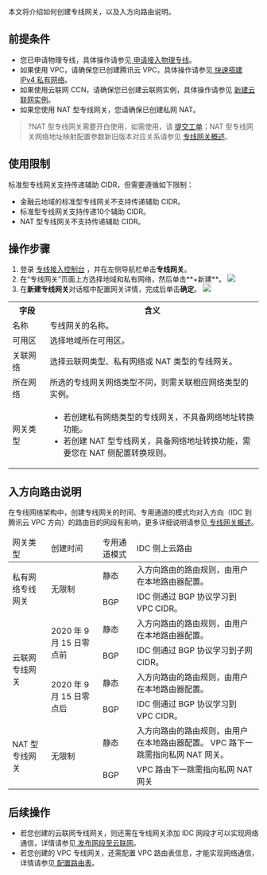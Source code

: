 本文将介绍如何创建专线网关，以及入方向路由说明。

## 前提条件
- 您已申请物理专线，具体操作请参见[ 申请接入物理专线](https://cloud.tencent.com/document/product/216/48586)。
- 如果使用 VPC，请确保您已创建腾讯云 VPC，具体操作请参见[ 快速搭建 IPv4 私有网络](https://cloud.tencent.com/document/product/215/30716)。
- 如果使用云联网 CCN，请确保您已创建云联网实例，具体操作请参见 [新建云联网实例](https://cloud.tencent.com/document/product/877/18752)。
- 如果您使用 NAT 型专线网关，您请确保已创建私网 NAT。
>?NAT 型专线网关需要开白使用，如需使用，请 [提交工单](https://console.cloud.tencent.com/workorder/category)；NAT 型专线网关网络地址映射配置参数新旧版本对应关系请参见 [专线网关概述](https://cloud.tencent.com/document/product/216/49570)。



## 使用限制
标准型专线网关支持传递辅助 CIDR，但需要遵循如下限制：
- 金融云地域的标准型专线网关不支持传递辅助 CIDR。
- 标准型专线网关支持传递10个辅助 CIDR。
- NAT 型专线网关不支持传递辅助 CIDR。


## 操作步骤
1. 登录 [专线接入控制台](https://console.cloud.tencent.com/dc/dc) ，并在左侧导航栏单击**专线网关**。
2. 在“专线网关”页面上方选择地域和私有网络，然后单击**+新建**。
![](https://main.qcloudimg.com/raw/637f6131afd200c2c83b7c3091c2cee4.png)
3. 在**新建专线网关**对话框中配置网关详情，完成后单击**确定**。
![](https://qcloudimg.tencent-cloud.cn/raw/8f05871ff81c6cf0a7819cb92b280064.png)
<table>
<tr>
<th width="15%">字段</th>
<th width="85%">含义</th>
</tr>
<tr>
<td>名称</td>
<td>专线网关的名称。</td>
</tr>
<tr>
<td>可用区</td>
<td>选择地域所在可用区。</td>
</tr>
<tr>
<td>关联网络</td>
<td>选择云联网类型、私有网络或 NAT 类型的专线网关。</td>
</tr>
<tr>
<td>所在网络</td>
<td>所选的专线网关网络类型不同，则需关联相应网络类型的实例。</td>
</tr>
<tr>
<td>网关类型</td>
<td><ul><li>若创建私有网络类型的专线网关，不具备网络地址转换功能。</li><li>若创建 NAT 型专线网关，具备网络地址转换功能，需要您在 NAT 侧配置转换规则。</li></ul></td>
</tr>
</table>

## 入方向路由说明
在专线网络架构中，创建专线网关的时间、专用通道的模式均对入方向（IDC 到腾讯云 VPC 方向）的路由目的网段有影响，更多详细说明请参见[ 专线网关概述](https://cloud.tencent.com/document/product/216/49570)。
<table>
 <thead>
  <td>网关类型</td>
  <td>创建时间</td>
  <td>专用通道模式</td>
  <td>IDC 侧上云路由</td>
 </thead>
 <tbody>
 <tr>
  <td rowspan="2">私有网络专线网关</td>
  <td rowspan="2">无限制</td>
  <td>静态</td>
  <td> 入方向路由的路由规则，由用户在本地路由器配置。</td>
 </tr>
 <tr>
  <td>BGP</td>
  <td>IDC 侧通过 BGP 协议学习到 VPC CIDR。</td>
 </tr>
 <tr>
  <td rowspan="4">云联网专线网关</td>
  <td rowspan="2" >2020 年 9 月 15
  日零点前</td>
  <td>静态</td>
  <td> 入方向路由的路由规则，由用户在本地路由器配置。</td>
 </tr>
 <tr>
  <td>BGP</td>
  <td>IDC 侧通过 BGP 协议学习到子网 CIDR。</td>
 </tr>
<tr>
<td rowspan="2">2020 年 9 月 15 日零点后</td>
<td>静态</td>
<td> 入方向路由的路由规则，由用户在本地路由器配置。</td>
</tr>
<tr>
<td>BGP</td>
<td>IDC 侧通过 BGP 协议学习到 VPC CIDR。</td>
</tr>
<tr>
<td rowspan="2">NAT 型专线网关</td>
<td rowspan="2">无限制</td>
<td>静态</td>
<td>入方向路由的路由规则，由用户在本地路由器配置。
VPC 路下一跳需指向私网 NAT 网关。
</td>
</tr>
<tr>
<td>BGP</td>
<td>VPC 路由下一跳需指向私网 NAT 网关</td>
</tr>
</tbody></table>



## 后续操作
- 若您创建的云联网专线网关，则还需在专线网关添加 IDC 网段才可以实现网络通信，详情请参见[ 发布网段至云联网](https://cloud.tencent.com/document/product/216/50956)。
- 若您创建的 VPC 专线网关，还需配置 VPC 路由表信息，才能实现网络通信，详情请参见[ 配置路由表](https://cloud.tencent.com/document/product/216/19259)。
